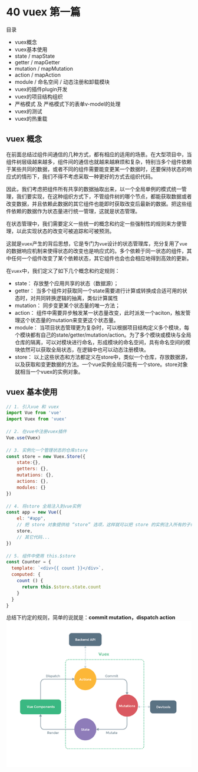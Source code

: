 # 40 vuex 第一篇

目录

- vuex概念
- vuex基本使用
- state / mapState
- getter / mapGetter
- mutation / mapMutation
- action / mapAction
- module / 命名空间 / 动态注册和卸载模块
- vuex的插件plugin开发
- vuex的项目结构组织
- 严格模式 及 严格模式下的表单v-model的处理
- vuex的测试
- vuex的热重载

## vuex 概念

在前面总结过组件间通信的几种方式，都有相应的适用的场景。在大型项目中，当组件树层级越来越多，组件间的通信也就越来越麻烦和复杂，特别当多个组件依赖于某些共同的数据，或者不同的组件需要能变更某一个数据时，还要保持状态的响应式的情形下，我们不得不考虑采取一种更好的方式去组织代码。

因此，我们考虑把组件所有共享的数据抽取出来，以一个全局单例的模式统一管理，我们要实现，在这种组织方式下，不管组件树的哪个节点，都能获取数据或者改变数据，并且依赖此数据的其它组件也能即时获取改变后最新的数据。把这些组件依赖的数据作为状态量进行统一管理，这就是状态管理。

在状态管理中，我们需要定义一些统一的概念和约定一些强制性的规则来方便管理，以此实现状态的改变可被追踪和可被预测。

这就是`vuex`产生的背后思想，它是专门为`vue`设计的状态管理库，充分复用了`vue`的数据响应机制来使得状态的改变也是响应式的。多个依赖于同一状态的组件，其中任何一个组件改变了某个依赖状态，其它组件也会也会相应地得到高效的更新。

在`vuex`中，我们定义了如下几个概念和约定规则：
- state： 存放整个应用共享的状态（数据源）；
- getter： 当多个组件对获取同一个state需要进行计算或转换成合适可用的状态时，对共同转换逻辑的抽离，类似计算属性
- mutation： 同步变更某个状态量的唯一方法；
- action： 组件中需要异步触发某一状态量改变，此时派发一个aciton，触发管理这个状态量的mutation来变更这个状态量。
- module： 当项目状态管理更为复杂时，可以根据项目结构定义多个模块，每个模块都有自己的state/getter/mutation/action。为了多个模块或模块与全局仓库的隔离，可以对模块进行命名，形成模块的命名空间，具有命名空间的模块依然可以获取全局状态，在逻辑中也可以动态注册模块。
- store： 以上这些状态和方法都定义在store中，类似一个仓库，存放数据源，以及获取和变更数据的方法。一个vue实例全局只能有一个store。store对象就相当一个vuex的实例对象。

## vuex 基本使用
```js
// 1. 引入vue 和 vuex
import Vue from 'vue'
import Vuex from 'vuex'

// 2. 在vue中注册vuex插件
Vue.use(Vuex)

// 3. 实例化一个管理状态的仓库store
const store = new Vuex.Store({
    state:{},
    getters: {},
    mutations: {},
    actions: {},
    modules: {}
})

// 4. 将store 全局注入到vue实例
const app = new Vue({
    el: "#app",
    // 把 store 对象提供给 “store” 选项，这样就可以把 store 的实例注入所有的子组件
    store,
    // 其它代码...
})

// 5. 组件中使用 this.$store
const Counter = {
  template: `<div>{{ count }}</div>`,
  computed: {
    count () {
      return this.$store.state.count
    }
  }
}

```
总结下约定的规则，简单的说就是：**commit mutation，dispatch action**
![vuex](./image/vuex.png)

